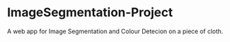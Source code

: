 # ImageSegmentation-Project
A web app for Image Segmentation and Colour Detecion on a piece of cloth.
